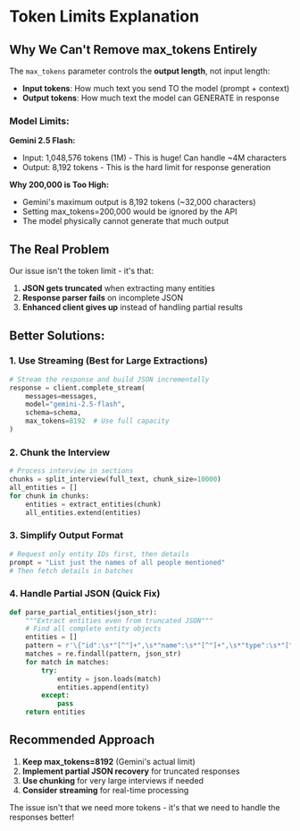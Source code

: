 # Token Limits Explanation

## Why We Can't Remove max_tokens Entirely

The `max_tokens` parameter controls the **output length**, not input length:

- **Input tokens**: How much text you send TO the model (prompt + context)
- **Output tokens**: How much text the model can GENERATE in response

### Model Limits:

**Gemini 2.5 Flash:**
- Input: 1,048,576 tokens (1M) - This is huge! Can handle ~4M characters
- Output: 8,192 tokens - This is the hard limit for response generation

**Why 200,000 is Too High:**
- Gemini's maximum output is 8,192 tokens (~32,000 characters)
- Setting max_tokens=200,000 would be ignored by the API
- The model physically cannot generate that much output

## The Real Problem

Our issue isn't the token limit - it's that:

1. **JSON gets truncated** when extracting many entities
2. **Response parser fails** on incomplete JSON
3. **Enhanced client gives up** instead of handling partial results

## Better Solutions:

### 1. Use Streaming (Best for Large Extractions)
```python
# Stream the response and build JSON incrementally
response = client.complete_stream(
    messages=messages,
    model="gemini-2.5-flash",
    schema=schema,
    max_tokens=8192  # Use full capacity
)
```

### 2. Chunk the Interview
```python
# Process interview in sections
chunks = split_interview(full_text, chunk_size=10000)
all_entities = []
for chunk in chunks:
    entities = extract_entities(chunk)
    all_entities.extend(entities)
```

### 3. Simplify Output Format
```python
# Request only entity IDs first, then details
prompt = "List just the names of all people mentioned"
# Then fetch details in batches
```

### 4. Handle Partial JSON (Quick Fix)
```python
def parse_partial_entities(json_str):
    """Extract entities even from truncated JSON"""
    # Find all complete entity objects
    entities = []
    pattern = r'\{"id":\s*"[^"]+",\s*"name":\s*"[^"]+",\s*"type":\s*"[^"]+"[^}]*\}'
    matches = re.findall(pattern, json_str)
    for match in matches:
        try:
            entity = json.loads(match)
            entities.append(entity)
        except:
            pass
    return entities
```

## Recommended Approach

1. **Keep max_tokens=8192** (Gemini's actual limit)
2. **Implement partial JSON recovery** for truncated responses
3. **Use chunking** for very large interviews if needed
4. **Consider streaming** for real-time processing

The issue isn't that we need more tokens - it's that we need to handle the responses better!